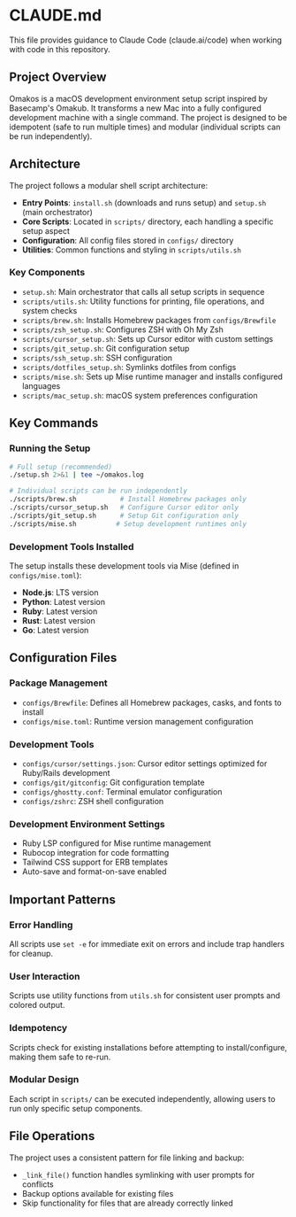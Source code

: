 # CLAUDE.md

This file provides guidance to Claude Code (claude.ai/code) when working with code in this repository.

## Project Overview

Omakos is a macOS development environment setup script inspired by Basecamp's Omakub. It transforms a new Mac into a fully configured development machine with a single command. The project is designed to be idempotent (safe to run multiple times) and modular (individual scripts can be run independently).

## Architecture

The project follows a modular shell script architecture:

- **Entry Points**: `install.sh` (downloads and runs setup) and `setup.sh` (main orchestrator)
- **Core Scripts**: Located in `scripts/` directory, each handling a specific setup aspect
- **Configuration**: All config files stored in `configs/` directory
- **Utilities**: Common functions and styling in `scripts/utils.sh`

### Key Components

- `setup.sh`: Main orchestrator that calls all setup scripts in sequence
- `scripts/utils.sh`: Utility functions for printing, file operations, and system checks
- `scripts/brew.sh`: Installs Homebrew packages from `configs/Brewfile`
- `scripts/zsh_setup.sh`: Configures ZSH with Oh My Zsh
- `scripts/cursor_setup.sh`: Sets up Cursor editor with custom settings
- `scripts/git_setup.sh`: Git configuration setup
- `scripts/ssh_setup.sh`: SSH configuration
- `scripts/dotfiles_setup.sh`: Symlinks dotfiles from configs
- `scripts/mise.sh`: Sets up Mise runtime manager and installs configured languages
- `scripts/mac_setup.sh`: macOS system preferences configuration

## Key Commands

### Running the Setup
```bash
# Full setup (recommended)
./setup.sh 2>&1 | tee ~/omakos.log

# Individual scripts can be run independently
./scripts/brew.sh           # Install Homebrew packages only
./scripts/cursor_setup.sh   # Configure Cursor editor only
./scripts/git_setup.sh      # Setup Git configuration only
./scripts/mise.sh          # Setup development runtimes only
```

### Development Tools Installed

The setup installs these development tools via Mise (defined in `configs/mise.toml`):
- **Node.js**: LTS version
- **Python**: Latest version  
- **Ruby**: Latest version
- **Rust**: Latest version
- **Go**: Latest version

## Configuration Files

### Package Management
- `configs/Brewfile`: Defines all Homebrew packages, casks, and fonts to install
- `configs/mise.toml`: Runtime version management configuration

### Development Tools
- `configs/cursor/settings.json`: Cursor editor settings optimized for Ruby/Rails development
- `configs/git/gitconfig`: Git configuration template
- `configs/ghostty.conf`: Terminal emulator configuration
- `configs/zshrc`: ZSH shell configuration

### Development Environment Settings
- Ruby LSP configured for Mise runtime management
- Rubocop integration for code formatting
- Tailwind CSS support for ERB templates
- Auto-save and format-on-save enabled

## Important Patterns

### Error Handling
All scripts use `set -e` for immediate exit on errors and include trap handlers for cleanup.

### User Interaction
Scripts use utility functions from `utils.sh` for consistent user prompts and colored output.

### Idempotency
Scripts check for existing installations before attempting to install/configure, making them safe to re-run.

### Modular Design  
Each script in `scripts/` can be executed independently, allowing users to run only specific setup components.

## File Operations

The project uses a consistent pattern for file linking and backup:
- `_link_file()` function handles symlinking with user prompts for conflicts
- Backup options available for existing files
- Skip functionality for files that are already correctly linked
